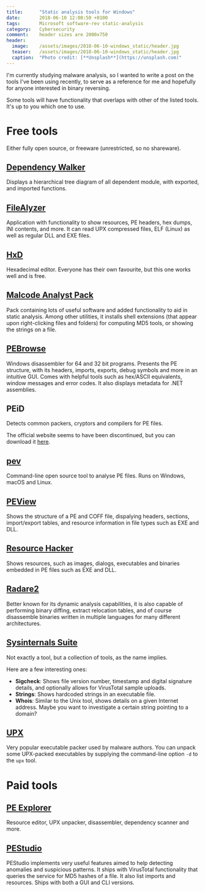 ```yaml
---
title:      "Static analysis tools for Windows"
date:       2018-06-10 12:08:50 +0100
tags:       Microsoft software-rev static-analysis
category:   Cybersecurity
comment:    header sizes are 2000x750
header:
  image:	/assets/images/2018-06-10-windows_static/header.jpg
  teaser:	/assets/images/2018-06-10-windows_static/header.jpg
  caption:	"Photo credit: [**Unsplash**](https://unsplash.com)"
---
```


I'm currently studying malware analysis, so I wanted to write a post on the tools I've been using recently, to serve as a reference for me and hopefully for anyone interested in binary reversing.

Some tools will have functionality that overlaps with other of the listed tools. It's up to you which one to use.

# Free tools

Either fully open source, or freeware (unrestricted, so no shareware).

## [Dependency Walker](http://dependencywalker.com/)

Displays a hierarchical tree diagram of all dependent module, with exported, and imported functions.

## [FileAlyzer](https://www.safer-networking.org/products/filealyzer/)

Application with functionality to show resources, PE headers, hex dumps, INI contents, and more. It can read UPX compressed files, ELF (Linux) as well as regular DLL and EXE files.

## [HxD](https://mh-nexus.de/en/hxd/)

Hexadecimal editor. Everyone has their own favourite, but this one works well and is free.

## [Malcode Analyst Pack](http://www.sandsprite.com/iDef/MAP/)

Pack containing lots of useful software and added functionality to aid in static analysis. Among other utilities, it installs shell extensions (that appear upon right-clicking files and folders) for computing MD5 tools, or showing the strings on a file.

## [PEBrowse](http://www.smidgeonsoft.prohosting.com/pebrowse-pro-file-viewer.html)

Windows disassembler for 64 and 32 bit programs. Presents the PE structure, with its headers, imports, exports, debug symbols and more in an intuitive GUI. Comes with helpful tools such as hex/ASCII equivalents, window messages and error codes. It also displays metadata for .NET assemblies.

## PEiD

Detects common packers, cryptors and compilers for PE files.

The official website seems to have been discontinued, but you can download it [here]({{site.url}}/assets/other/PEiD-0.95-20081103.zip).

## [pev](http://pev.sourceforge.net/)

Command-line open source tool to analyse PE files. Runs on Windows, macOS and Linux.

## [PEView](http://wjradburn.com/software/)

Shows the structure of a PE and COFF file, dispalying headers, sections, import/export tables, and resource information in file types such as EXE and DLL.

## [Resource Hacker](http://angusj.com/resourcehacker/)

Shows resources, such as images, dialogs, executables and binaries embedded in PE files such as EXE and DLL.

## [Radare2](http://www.radare.org/r/)

Better known for its dynamic analysis capabilities, it is also capable of performing binary diffing, extract relocation tables, and of course disassemble binaries written in multiple languages for many different architectures.

## [Sysinternals Suite](https://docs.microsoft.com/en-us/sysinternals/downloads/sysinternals-suite)

Not exactly a tool, but a collection of tools, as the name implies.

Here are a few interesting ones:

- **Sigcheck**: Shows file version number, timestamp and digital signature details, and optionally allows for VirusTotal sample uploads.
- **Strings**: Shows hardcoded strings in an executable file.
- **Whois**: Similar to the Unix tool, shows details on a given Internet address. Maybe you want to investigate a certain string pointing to a domain?

## [UPX](https://upx.github.io/)

Very popular executable packer used by malware authors. You can unpack some UPX-packed executables by supplying the command-line option `-d` to the `upx` tool.

# Paid tools

## [PE Explorer](http://heaventools.com/)

Resource editor, UPX unpacker, disassembler, dependency scanner and more.

## [PEStudio](https://winitor.com/)

PEStudio implements very useful features aimed to help detecting anomalies and suspicious patterns. It ships with VirusTotal functionality that queries the service for MD5 hashes of a file. It also list imports and resources. Ships with both a GUI and CLI versions.
